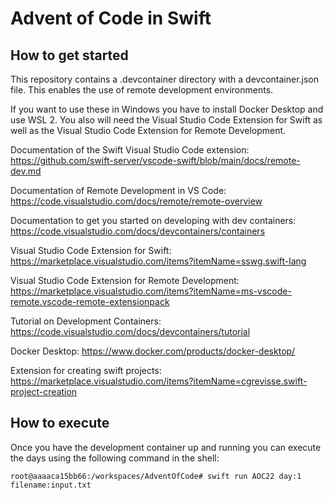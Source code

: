 # Advent of Code in Swift

## How to get started

This repository contains a .devcontainer directory with a devcontainer.json file. This enables the use of remote development environments. 

If you want to use these in Windows you have to install Docker Desktop and use WSL 2. You also will need the Visual Studio Code Extension for Swift as well as the Visual Studio Code Extension for Remote Development.

Documentation of the Swift Visual Studio Code extension: https://github.com/swift-server/vscode-swift/blob/main/docs/remote-dev.md

Documentation of Remote Development in VS Code: https://code.visualstudio.com/docs/remote/remote-overview

Documentation to get you started on developing with dev containers: https://code.visualstudio.com/docs/devcontainers/containers

Visual Studio Code Extension for Swift: https://marketplace.visualstudio.com/items?itemName=sswg.swift-lang

Visual Studio Code Extension for Remote Development: https://marketplace.visualstudio.com/items?itemName=ms-vscode-remote.vscode-remote-extensionpack

Tutorial on Development Containers: https://code.visualstudio.com/docs/devcontainers/tutorial

Docker Desktop: https://www.docker.com/products/docker-desktop/

Extension for creating swift projects: https://marketplace.visualstudio.com/items?itemName=cgrevisse.swift-project-creation

## How to execute

Once you have the development container up and running you can execute the days using the following command in the shell:

```Shell
root@aaaaca15bb66:/workspaces/AdventOfCode# swift run AOC22 day:1 filename:input.txt
```
